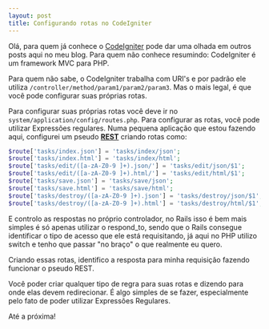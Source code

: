 ```yaml
---
layout: post
title: Configurando rotas no CodeIgniter
---
```


Olá, para quem já conhece o [CodeIgniter](http://www.codeigniter.com) pode dar uma olhada em outros posts aqui no meu blog. Para quem não conhece resumindo: CodeIgniter é um framework MVC para PHP.

Para quem não sabe, o CodeIgniter trabalha com URI's e por padrão ele utiliza `/controller/method/param1/param2/param3`. Mas o mais legal, é que você pode configurar suas próprias rotas.

Para configurar suas próprias rotas você deve ir no `system/application/config/routes.php`. Para configurar as rotas, você pode utilizar Expressões regulares. Numa pequena aplicação que estou fazendo aqui, configurei um pseudo **[REST](http://en.wikipedia.org/wiki/Representational_State_Transfer)** criando rotas como:

```php
$route['tasks/index.json'] = 'tasks/index/json';
$route['tasks/index.html'] = 'tasks/index/html';
$route['tasks/edit/([a-zA-Z0-9 ]+).json/'] = 'tasks/edit/json/$1';
$route['tasks/edit/([a-zA-Z0-9 ]+).html/'] = 'tasks/edit/html/$1';
$route['tasks/save.json'] = 'tasks/save/json';
$route['tasks/save.html'] = 'tasks/save/html';
$route['tasks/destroy/([a-zA-Z0-9 ]+).json'] = 'tasks/destroy/json/$1';
$route['tasks/destroy/([a-zA-Z0-9 ]+).html'] = 'tasks/destroy/html/$1';
```

E controlo as respostas no próprio controlador, no Rails isso é bem mais simples é só apenas utilizar o respond_to, sendo que o Rails consegue identificar o tipo de acesso que ele está requisitando, já aqui no PHP utilizo switch e tenho que passar "no braço" o que realmente eu quero.

Criando essas rotas, identifico a resposta para minha requisição fazendo funcionar o pseudo REST.

Você poder criar qualquer tipo de regra para suas rotas e dizendo para onde elas devem redirecionar. É algo simples de se fazer, especialmente pelo fato de poder utilizar Expressões Regulares.

Até a próxima!
